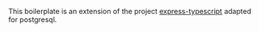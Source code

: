 This boilerplate is an extension of the project [express-typescript](https://github.com/GeekyAnts/express-typescript) adapted for postgresql.